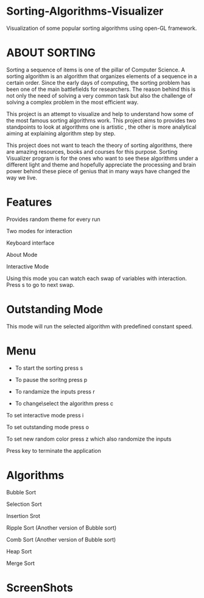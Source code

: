 # Sorting-Algorithms-Visualizer
Visualization of some popular sorting algorithms using open-GL framework.
# ABOUT SORTING
Sorting a sequence of items is one of the pillar of Computer Science. A sorting algorithm is an algorithm that organizes elements of a sequence in a certain order. Since the early days of computing, the sorting problem has been one of the main battlefields for researchers. The reason behind this is not only the need of solving a very common task but also the challenge of solving a complex problem in the most efficient way.

This project is an attempt to visualize and help to understand how some of the most famous sorting algorithms work. This project aims to provides two standpoints to look at algorithms one is artistic , the other is more analytical aiming at explaining algorithm step by step.

This project does not want to teach the theory of sorting algorithms, there are amazing resources, books and courses for this purpose. Sorting Visualizer program is for the ones who want to see these algorithms under a different light and theme and hopefully appreciate the processing and brain power behind these piece of genius that in many ways have changed the way we live.

# Features
Provides random theme for every run

Two modes for interaction

Keyboard interface

About Mode

Interactive Mode

Using this mode you can watch each swap of variables with interaction. Press s to go to next swap.

# Outstanding Mode
This mode will run the selected algorithm with predefined constant speed.

# Menu
* To start the sorting press s

* To pause the soritng press p

* To randamize the inputs press r

* To change\select the algorithm press c

To set interactive mode press i

To set outstanding mode press o

To set new random color press z which also randomize the inputs

Press <ESC> key to terminate the application
  
# Algorithms
Bubble Sort

Selection Sort

Insertion Srot

Ripple Sort (Another version of Bubble sort)

Comb Sort (Another version of Bubble sort)
  
Heap Sort

Merge Sort

# ScreenShots
 

